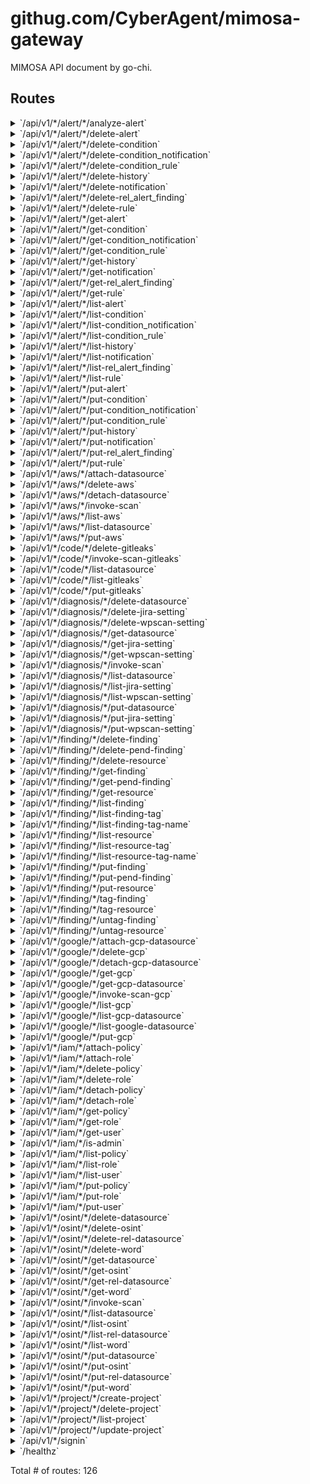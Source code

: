 # githug.com/CyberAgent/mimosa-gateway

MIMOSA API document by go-chi.

## Routes

<details>
<summary>`/api/v1/*/alert/*/analyze-alert`</summary>

- [RequestID]()
- [RealIP]()
- [Recoverer]()
- [RequestLogger.func1]()
- [StripSlashes]()
- [main.(*gatewayService).authn-fm]()
- **/api/v1/***
	- **/alert/***
		- [main.(*gatewayService).authzWithProject-fm]()
		- **/analyze-alert**
			- _POST_
				- [AllowContentType.func1]()
				- [main.(*gatewayService).analyzeAlertHandler-fm]()

</details>
<details>
<summary>`/api/v1/*/alert/*/delete-alert`</summary>

- [RequestID]()
- [RealIP]()
- [Recoverer]()
- [RequestLogger.func1]()
- [StripSlashes]()
- [main.(*gatewayService).authn-fm]()
- **/api/v1/***
	- **/alert/***
		- [main.(*gatewayService).authzWithProject-fm]()
		- **/delete-alert**
			- _POST_
				- [AllowContentType.func1]()
				- [main.(*gatewayService).deleteAlertHandler-fm]()

</details>
<details>
<summary>`/api/v1/*/alert/*/delete-condition`</summary>

- [RequestID]()
- [RealIP]()
- [Recoverer]()
- [RequestLogger.func1]()
- [StripSlashes]()
- [main.(*gatewayService).authn-fm]()
- **/api/v1/***
	- **/alert/***
		- [main.(*gatewayService).authzWithProject-fm]()
		- **/delete-condition**
			- _POST_
				- [AllowContentType.func1]()
				- [main.(*gatewayService).deleteAlertConditionHandler-fm]()

</details>
<details>
<summary>`/api/v1/*/alert/*/delete-condition_notification`</summary>

- [RequestID]()
- [RealIP]()
- [Recoverer]()
- [RequestLogger.func1]()
- [StripSlashes]()
- [main.(*gatewayService).authn-fm]()
- **/api/v1/***
	- **/alert/***
		- [main.(*gatewayService).authzWithProject-fm]()
		- **/delete-condition_notification**
			- _POST_
				- [AllowContentType.func1]()
				- [main.(*gatewayService).deleteAlertCondNotificationHandler-fm]()

</details>
<details>
<summary>`/api/v1/*/alert/*/delete-condition_rule`</summary>

- [RequestID]()
- [RealIP]()
- [Recoverer]()
- [RequestLogger.func1]()
- [StripSlashes]()
- [main.(*gatewayService).authn-fm]()
- **/api/v1/***
	- **/alert/***
		- [main.(*gatewayService).authzWithProject-fm]()
		- **/delete-condition_rule**
			- _POST_
				- [AllowContentType.func1]()
				- [main.(*gatewayService).deleteAlertCondRuleHandler-fm]()

</details>
<details>
<summary>`/api/v1/*/alert/*/delete-history`</summary>

- [RequestID]()
- [RealIP]()
- [Recoverer]()
- [RequestLogger.func1]()
- [StripSlashes]()
- [main.(*gatewayService).authn-fm]()
- **/api/v1/***
	- **/alert/***
		- [main.(*gatewayService).authzWithProject-fm]()
		- **/delete-history**
			- _POST_
				- [AllowContentType.func1]()
				- [main.(*gatewayService).deleteAlertHistoryHandler-fm]()

</details>
<details>
<summary>`/api/v1/*/alert/*/delete-notification`</summary>

- [RequestID]()
- [RealIP]()
- [Recoverer]()
- [RequestLogger.func1]()
- [StripSlashes]()
- [main.(*gatewayService).authn-fm]()
- **/api/v1/***
	- **/alert/***
		- [main.(*gatewayService).authzWithProject-fm]()
		- **/delete-notification**
			- _POST_
				- [AllowContentType.func1]()
				- [main.(*gatewayService).deleteNotificationHandler-fm]()

</details>
<details>
<summary>`/api/v1/*/alert/*/delete-rel_alert_finding`</summary>

- [RequestID]()
- [RealIP]()
- [Recoverer]()
- [RequestLogger.func1]()
- [StripSlashes]()
- [main.(*gatewayService).authn-fm]()
- **/api/v1/***
	- **/alert/***
		- [main.(*gatewayService).authzWithProject-fm]()
		- **/delete-rel_alert_finding**
			- _POST_
				- [AllowContentType.func1]()
				- [main.(*gatewayService).deleteRelAlertFindingHandler-fm]()

</details>
<details>
<summary>`/api/v1/*/alert/*/delete-rule`</summary>

- [RequestID]()
- [RealIP]()
- [Recoverer]()
- [RequestLogger.func1]()
- [StripSlashes]()
- [main.(*gatewayService).authn-fm]()
- **/api/v1/***
	- **/alert/***
		- [main.(*gatewayService).authzWithProject-fm]()
		- **/delete-rule**
			- _POST_
				- [AllowContentType.func1]()
				- [main.(*gatewayService).deleteAlertRuleHandler-fm]()

</details>
<details>
<summary>`/api/v1/*/alert/*/get-alert`</summary>

- [RequestID]()
- [RealIP]()
- [Recoverer]()
- [RequestLogger.func1]()
- [StripSlashes]()
- [main.(*gatewayService).authn-fm]()
- **/api/v1/***
	- **/alert/***
		- [main.(*gatewayService).authzWithProject-fm]()
		- **/get-alert**
			- _GET_
				- [main.(*gatewayService).getAlertHandler-fm]()

</details>
<details>
<summary>`/api/v1/*/alert/*/get-condition`</summary>

- [RequestID]()
- [RealIP]()
- [Recoverer]()
- [RequestLogger.func1]()
- [StripSlashes]()
- [main.(*gatewayService).authn-fm]()
- **/api/v1/***
	- **/alert/***
		- [main.(*gatewayService).authzWithProject-fm]()
		- **/get-condition**
			- _GET_
				- [main.(*gatewayService).getAlertConditionHandler-fm]()

</details>
<details>
<summary>`/api/v1/*/alert/*/get-condition_notification`</summary>

- [RequestID]()
- [RealIP]()
- [Recoverer]()
- [RequestLogger.func1]()
- [StripSlashes]()
- [main.(*gatewayService).authn-fm]()
- **/api/v1/***
	- **/alert/***
		- [main.(*gatewayService).authzWithProject-fm]()
		- **/get-condition_notification**
			- _GET_
				- [main.(*gatewayService).getAlertCondNotificationHandler-fm]()

</details>
<details>
<summary>`/api/v1/*/alert/*/get-condition_rule`</summary>

- [RequestID]()
- [RealIP]()
- [Recoverer]()
- [RequestLogger.func1]()
- [StripSlashes]()
- [main.(*gatewayService).authn-fm]()
- **/api/v1/***
	- **/alert/***
		- [main.(*gatewayService).authzWithProject-fm]()
		- **/get-condition_rule**
			- _GET_
				- [main.(*gatewayService).getAlertCondRuleHandler-fm]()

</details>
<details>
<summary>`/api/v1/*/alert/*/get-history`</summary>

- [RequestID]()
- [RealIP]()
- [Recoverer]()
- [RequestLogger.func1]()
- [StripSlashes]()
- [main.(*gatewayService).authn-fm]()
- **/api/v1/***
	- **/alert/***
		- [main.(*gatewayService).authzWithProject-fm]()
		- **/get-history**
			- _GET_
				- [main.(*gatewayService).getAlertHistoryHandler-fm]()

</details>
<details>
<summary>`/api/v1/*/alert/*/get-notification`</summary>

- [RequestID]()
- [RealIP]()
- [Recoverer]()
- [RequestLogger.func1]()
- [StripSlashes]()
- [main.(*gatewayService).authn-fm]()
- **/api/v1/***
	- **/alert/***
		- [main.(*gatewayService).authzWithProject-fm]()
		- **/get-notification**
			- _GET_
				- [main.(*gatewayService).getNotificationHandler-fm]()

</details>
<details>
<summary>`/api/v1/*/alert/*/get-rel_alert_finding`</summary>

- [RequestID]()
- [RealIP]()
- [Recoverer]()
- [RequestLogger.func1]()
- [StripSlashes]()
- [main.(*gatewayService).authn-fm]()
- **/api/v1/***
	- **/alert/***
		- [main.(*gatewayService).authzWithProject-fm]()
		- **/get-rel_alert_finding**
			- _GET_
				- [main.(*gatewayService).getRelAlertFindingHandler-fm]()

</details>
<details>
<summary>`/api/v1/*/alert/*/get-rule`</summary>

- [RequestID]()
- [RealIP]()
- [Recoverer]()
- [RequestLogger.func1]()
- [StripSlashes]()
- [main.(*gatewayService).authn-fm]()
- **/api/v1/***
	- **/alert/***
		- [main.(*gatewayService).authzWithProject-fm]()
		- **/get-rule**
			- _GET_
				- [main.(*gatewayService).getAlertRuleHandler-fm]()

</details>
<details>
<summary>`/api/v1/*/alert/*/list-alert`</summary>

- [RequestID]()
- [RealIP]()
- [Recoverer]()
- [RequestLogger.func1]()
- [StripSlashes]()
- [main.(*gatewayService).authn-fm]()
- **/api/v1/***
	- **/alert/***
		- [main.(*gatewayService).authzWithProject-fm]()
		- **/list-alert**
			- _GET_
				- [main.(*gatewayService).listAlertHandler-fm]()

</details>
<details>
<summary>`/api/v1/*/alert/*/list-condition`</summary>

- [RequestID]()
- [RealIP]()
- [Recoverer]()
- [RequestLogger.func1]()
- [StripSlashes]()
- [main.(*gatewayService).authn-fm]()
- **/api/v1/***
	- **/alert/***
		- [main.(*gatewayService).authzWithProject-fm]()
		- **/list-condition**
			- _GET_
				- [main.(*gatewayService).listAlertConditionHandler-fm]()

</details>
<details>
<summary>`/api/v1/*/alert/*/list-condition_notification`</summary>

- [RequestID]()
- [RealIP]()
- [Recoverer]()
- [RequestLogger.func1]()
- [StripSlashes]()
- [main.(*gatewayService).authn-fm]()
- **/api/v1/***
	- **/alert/***
		- [main.(*gatewayService).authzWithProject-fm]()
		- **/list-condition_notification**
			- _GET_
				- [main.(*gatewayService).listAlertCondNotificationHandler-fm]()

</details>
<details>
<summary>`/api/v1/*/alert/*/list-condition_rule`</summary>

- [RequestID]()
- [RealIP]()
- [Recoverer]()
- [RequestLogger.func1]()
- [StripSlashes]()
- [main.(*gatewayService).authn-fm]()
- **/api/v1/***
	- **/alert/***
		- [main.(*gatewayService).authzWithProject-fm]()
		- **/list-condition_rule**
			- _GET_
				- [main.(*gatewayService).listAlertCondRuleHandler-fm]()

</details>
<details>
<summary>`/api/v1/*/alert/*/list-history`</summary>

- [RequestID]()
- [RealIP]()
- [Recoverer]()
- [RequestLogger.func1]()
- [StripSlashes]()
- [main.(*gatewayService).authn-fm]()
- **/api/v1/***
	- **/alert/***
		- [main.(*gatewayService).authzWithProject-fm]()
		- **/list-history**
			- _GET_
				- [main.(*gatewayService).listAlertHistoryHandler-fm]()

</details>
<details>
<summary>`/api/v1/*/alert/*/list-notification`</summary>

- [RequestID]()
- [RealIP]()
- [Recoverer]()
- [RequestLogger.func1]()
- [StripSlashes]()
- [main.(*gatewayService).authn-fm]()
- **/api/v1/***
	- **/alert/***
		- [main.(*gatewayService).authzWithProject-fm]()
		- **/list-notification**
			- _GET_
				- [main.(*gatewayService).listNotificationHandler-fm]()

</details>
<details>
<summary>`/api/v1/*/alert/*/list-rel_alert_finding`</summary>

- [RequestID]()
- [RealIP]()
- [Recoverer]()
- [RequestLogger.func1]()
- [StripSlashes]()
- [main.(*gatewayService).authn-fm]()
- **/api/v1/***
	- **/alert/***
		- [main.(*gatewayService).authzWithProject-fm]()
		- **/list-rel_alert_finding**
			- _GET_
				- [main.(*gatewayService).listRelAlertFindingHandler-fm]()

</details>
<details>
<summary>`/api/v1/*/alert/*/list-rule`</summary>

- [RequestID]()
- [RealIP]()
- [Recoverer]()
- [RequestLogger.func1]()
- [StripSlashes]()
- [main.(*gatewayService).authn-fm]()
- **/api/v1/***
	- **/alert/***
		- [main.(*gatewayService).authzWithProject-fm]()
		- **/list-rule**
			- _GET_
				- [main.(*gatewayService).listAlertRuleHandler-fm]()

</details>
<details>
<summary>`/api/v1/*/alert/*/put-alert`</summary>

- [RequestID]()
- [RealIP]()
- [Recoverer]()
- [RequestLogger.func1]()
- [StripSlashes]()
- [main.(*gatewayService).authn-fm]()
- **/api/v1/***
	- **/alert/***
		- [main.(*gatewayService).authzWithProject-fm]()
		- **/put-alert**
			- _POST_
				- [AllowContentType.func1]()
				- [main.(*gatewayService).putAlertHandler-fm]()

</details>
<details>
<summary>`/api/v1/*/alert/*/put-condition`</summary>

- [RequestID]()
- [RealIP]()
- [Recoverer]()
- [RequestLogger.func1]()
- [StripSlashes]()
- [main.(*gatewayService).authn-fm]()
- **/api/v1/***
	- **/alert/***
		- [main.(*gatewayService).authzWithProject-fm]()
		- **/put-condition**
			- _POST_
				- [AllowContentType.func1]()
				- [main.(*gatewayService).putAlertConditionHandler-fm]()

</details>
<details>
<summary>`/api/v1/*/alert/*/put-condition_notification`</summary>

- [RequestID]()
- [RealIP]()
- [Recoverer]()
- [RequestLogger.func1]()
- [StripSlashes]()
- [main.(*gatewayService).authn-fm]()
- **/api/v1/***
	- **/alert/***
		- [main.(*gatewayService).authzWithProject-fm]()
		- **/put-condition_notification**
			- _POST_
				- [AllowContentType.func1]()
				- [main.(*gatewayService).putAlertCondNotificationHandler-fm]()

</details>
<details>
<summary>`/api/v1/*/alert/*/put-condition_rule`</summary>

- [RequestID]()
- [RealIP]()
- [Recoverer]()
- [RequestLogger.func1]()
- [StripSlashes]()
- [main.(*gatewayService).authn-fm]()
- **/api/v1/***
	- **/alert/***
		- [main.(*gatewayService).authzWithProject-fm]()
		- **/put-condition_rule**
			- _POST_
				- [AllowContentType.func1]()
				- [main.(*gatewayService).putAlertCondRuleHandler-fm]()

</details>
<details>
<summary>`/api/v1/*/alert/*/put-history`</summary>

- [RequestID]()
- [RealIP]()
- [Recoverer]()
- [RequestLogger.func1]()
- [StripSlashes]()
- [main.(*gatewayService).authn-fm]()
- **/api/v1/***
	- **/alert/***
		- [main.(*gatewayService).authzWithProject-fm]()
		- **/put-history**
			- _POST_
				- [AllowContentType.func1]()
				- [main.(*gatewayService).putAlertHistoryHandler-fm]()

</details>
<details>
<summary>`/api/v1/*/alert/*/put-notification`</summary>

- [RequestID]()
- [RealIP]()
- [Recoverer]()
- [RequestLogger.func1]()
- [StripSlashes]()
- [main.(*gatewayService).authn-fm]()
- **/api/v1/***
	- **/alert/***
		- [main.(*gatewayService).authzWithProject-fm]()
		- **/put-notification**
			- _POST_
				- [AllowContentType.func1]()
				- [main.(*gatewayService).putNotificationHandler-fm]()

</details>
<details>
<summary>`/api/v1/*/alert/*/put-rel_alert_finding`</summary>

- [RequestID]()
- [RealIP]()
- [Recoverer]()
- [RequestLogger.func1]()
- [StripSlashes]()
- [main.(*gatewayService).authn-fm]()
- **/api/v1/***
	- **/alert/***
		- [main.(*gatewayService).authzWithProject-fm]()
		- **/put-rel_alert_finding**
			- _POST_
				- [AllowContentType.func1]()
				- [main.(*gatewayService).putRelAlertFindingHandler-fm]()

</details>
<details>
<summary>`/api/v1/*/alert/*/put-rule`</summary>

- [RequestID]()
- [RealIP]()
- [Recoverer]()
- [RequestLogger.func1]()
- [StripSlashes]()
- [main.(*gatewayService).authn-fm]()
- **/api/v1/***
	- **/alert/***
		- [main.(*gatewayService).authzWithProject-fm]()
		- **/put-rule**
			- _POST_
				- [AllowContentType.func1]()
				- [main.(*gatewayService).putAlertRuleHandler-fm]()

</details>
<details>
<summary>`/api/v1/*/aws/*/attach-datasource`</summary>

- [RequestID]()
- [RealIP]()
- [Recoverer]()
- [RequestLogger.func1]()
- [StripSlashes]()
- [main.(*gatewayService).authn-fm]()
- **/api/v1/***
	- **/aws/***
		- **/attach-datasource**
			- _POST_
				- [main.(*gatewayService).authzWithProject-fm]()
				- [AllowContentType.func1]()
				- [main.(*gatewayService).attachDataSourceHandler-fm]()

</details>
<details>
<summary>`/api/v1/*/aws/*/delete-aws`</summary>

- [RequestID]()
- [RealIP]()
- [Recoverer]()
- [RequestLogger.func1]()
- [StripSlashes]()
- [main.(*gatewayService).authn-fm]()
- **/api/v1/***
	- **/aws/***
		- **/delete-aws**
			- _POST_
				- [main.(*gatewayService).authzOnlyAdmin-fm]()
				- [AllowContentType.func1]()
				- [main.(*gatewayService).deleteAWSHandler-fm]()

</details>
<details>
<summary>`/api/v1/*/aws/*/detach-datasource`</summary>

- [RequestID]()
- [RealIP]()
- [Recoverer]()
- [RequestLogger.func1]()
- [StripSlashes]()
- [main.(*gatewayService).authn-fm]()
- **/api/v1/***
	- **/aws/***
		- **/detach-datasource**
			- _POST_
				- [main.(*gatewayService).authzWithProject-fm]()
				- [AllowContentType.func1]()
				- [main.(*gatewayService).detachDataSourceHandler-fm]()

</details>
<details>
<summary>`/api/v1/*/aws/*/invoke-scan`</summary>

- [RequestID]()
- [RealIP]()
- [Recoverer]()
- [RequestLogger.func1]()
- [StripSlashes]()
- [main.(*gatewayService).authn-fm]()
- **/api/v1/***
	- **/aws/***
		- **/invoke-scan**
			- _POST_
				- [main.(*gatewayService).authzWithProject-fm]()
				- [AllowContentType.func1]()
				- [main.(*gatewayService).invokeScanHandler-fm]()

</details>
<details>
<summary>`/api/v1/*/aws/*/list-aws`</summary>

- [RequestID]()
- [RealIP]()
- [Recoverer]()
- [RequestLogger.func1]()
- [StripSlashes]()
- [main.(*gatewayService).authn-fm]()
- **/api/v1/***
	- **/aws/***
		- **/list-aws**
			- _GET_
				- [main.(*gatewayService).authzWithProject-fm]()
				- [main.(*gatewayService).listAWSHandler-fm]()

</details>
<details>
<summary>`/api/v1/*/aws/*/list-datasource`</summary>

- [RequestID]()
- [RealIP]()
- [Recoverer]()
- [RequestLogger.func1]()
- [StripSlashes]()
- [main.(*gatewayService).authn-fm]()
- **/api/v1/***
	- **/aws/***
		- **/list-datasource**
			- _GET_
				- [main.(*gatewayService).authzWithProject-fm]()
				- [main.(*gatewayService).listDataSourceHandler-fm]()

</details>
<details>
<summary>`/api/v1/*/aws/*/put-aws`</summary>

- [RequestID]()
- [RealIP]()
- [Recoverer]()
- [RequestLogger.func1]()
- [StripSlashes]()
- [main.(*gatewayService).authn-fm]()
- **/api/v1/***
	- **/aws/***
		- **/put-aws**
			- _POST_
				- [main.(*gatewayService).authzOnlyAdmin-fm]()
				- [AllowContentType.func1]()
				- [main.(*gatewayService).putAWSHandler-fm]()

</details>
<details>
<summary>`/api/v1/*/code/*/delete-gitleaks`</summary>

- [RequestID]()
- [RealIP]()
- [Recoverer]()
- [RequestLogger.func1]()
- [StripSlashes]()
- [main.(*gatewayService).authn-fm]()
- **/api/v1/***
	- **/code/***
		- **/delete-gitleaks**
			- _POST_
				- [main.(*gatewayService).authzWithProject-fm]()
				- [AllowContentType.func1]()
				- [main.(*gatewayService).deleteGitleaksHandler-fm]()

</details>
<details>
<summary>`/api/v1/*/code/*/invoke-scan-gitleaks`</summary>

- [RequestID]()
- [RealIP]()
- [Recoverer]()
- [RequestLogger.func1]()
- [StripSlashes]()
- [main.(*gatewayService).authn-fm]()
- **/api/v1/***
	- **/code/***
		- **/invoke-scan-gitleaks**
			- _POST_
				- [main.(*gatewayService).authzWithProject-fm]()
				- [AllowContentType.func1]()
				- [main.(*gatewayService).invokeScanGitleaksHandler-fm]()

</details>
<details>
<summary>`/api/v1/*/code/*/list-datasource`</summary>

- [RequestID]()
- [RealIP]()
- [Recoverer]()
- [RequestLogger.func1]()
- [StripSlashes]()
- [main.(*gatewayService).authn-fm]()
- **/api/v1/***
	- **/code/***
		- **/list-datasource**
			- _GET_
				- [main.(*gatewayService).listCodeDataSourceHandler-fm]()

</details>
<details>
<summary>`/api/v1/*/code/*/list-gitleaks`</summary>

- [RequestID]()
- [RealIP]()
- [Recoverer]()
- [RequestLogger.func1]()
- [StripSlashes]()
- [main.(*gatewayService).authn-fm]()
- **/api/v1/***
	- **/code/***
		- **/list-gitleaks**
			- _GET_
				- [main.(*gatewayService).authzWithProject-fm]()
				- [main.(*gatewayService).listGitleaksHandler-fm]()

</details>
<details>
<summary>`/api/v1/*/code/*/put-gitleaks`</summary>

- [RequestID]()
- [RealIP]()
- [Recoverer]()
- [RequestLogger.func1]()
- [StripSlashes]()
- [main.(*gatewayService).authn-fm]()
- **/api/v1/***
	- **/code/***
		- **/put-gitleaks**
			- _POST_
				- [main.(*gatewayService).authzWithProject-fm]()
				- [AllowContentType.func1]()
				- [main.(*gatewayService).putGitleaksHandler-fm]()

</details>
<details>
<summary>`/api/v1/*/diagnosis/*/delete-datasource`</summary>

- [RequestID]()
- [RealIP]()
- [Recoverer]()
- [RequestLogger.func1]()
- [StripSlashes]()
- [main.(*gatewayService).authn-fm]()
- **/api/v1/***
	- **/diagnosis/***
		- **/delete-datasource**
			- _POST_
				- [main.(*gatewayService).authzOnlyAdmin-fm]()
				- [AllowContentType.func1]()
				- [main.(*gatewayService).deleteDiagnosisDataSourceHandler-fm]()

</details>
<details>
<summary>`/api/v1/*/diagnosis/*/delete-jira-setting`</summary>

- [RequestID]()
- [RealIP]()
- [Recoverer]()
- [RequestLogger.func1]()
- [StripSlashes]()
- [main.(*gatewayService).authn-fm]()
- **/api/v1/***
	- **/diagnosis/***
		- **/delete-jira-setting**
			- _POST_
				- [main.(*gatewayService).authzOnlyAdmin-fm]()
				- [AllowContentType.func1]()
				- [main.(*gatewayService).deleteJiraSettingHandler-fm]()

</details>
<details>
<summary>`/api/v1/*/diagnosis/*/delete-wpscan-setting`</summary>

- [RequestID]()
- [RealIP]()
- [Recoverer]()
- [RequestLogger.func1]()
- [StripSlashes]()
- [main.(*gatewayService).authn-fm]()
- **/api/v1/***
	- **/diagnosis/***
		- **/delete-wpscan-setting**
			- _POST_
				- [main.(*gatewayService).authzOnlyAdmin-fm]()
				- [AllowContentType.func1]()
				- [main.(*gatewayService).deleteWpscanSettingHandler-fm]()

</details>
<details>
<summary>`/api/v1/*/diagnosis/*/get-datasource`</summary>

- [RequestID]()
- [RealIP]()
- [Recoverer]()
- [RequestLogger.func1]()
- [StripSlashes]()
- [main.(*gatewayService).authn-fm]()
- **/api/v1/***
	- **/diagnosis/***
		- **/get-datasource**
			- _GET_
				- [main.(*gatewayService).authzWithProject-fm]()
				- [main.(*gatewayService).getDiagnosisDataSourceHandler-fm]()

</details>
<details>
<summary>`/api/v1/*/diagnosis/*/get-jira-setting`</summary>

- [RequestID]()
- [RealIP]()
- [Recoverer]()
- [RequestLogger.func1]()
- [StripSlashes]()
- [main.(*gatewayService).authn-fm]()
- **/api/v1/***
	- **/diagnosis/***
		- **/get-jira-setting**
			- _GET_
				- [main.(*gatewayService).authzWithProject-fm]()
				- [main.(*gatewayService).getJiraSettingHandler-fm]()

</details>
<details>
<summary>`/api/v1/*/diagnosis/*/get-wpscan-setting`</summary>

- [RequestID]()
- [RealIP]()
- [Recoverer]()
- [RequestLogger.func1]()
- [StripSlashes]()
- [main.(*gatewayService).authn-fm]()
- **/api/v1/***
	- **/diagnosis/***
		- **/get-wpscan-setting**
			- _GET_
				- [main.(*gatewayService).authzWithProject-fm]()
				- [main.(*gatewayService).getWpscanSettingHandler-fm]()

</details>
<details>
<summary>`/api/v1/*/diagnosis/*/invoke-scan`</summary>

- [RequestID]()
- [RealIP]()
- [Recoverer]()
- [RequestLogger.func1]()
- [StripSlashes]()
- [main.(*gatewayService).authn-fm]()
- **/api/v1/***
	- **/diagnosis/***
		- **/invoke-scan**
			- _POST_
				- [main.(*gatewayService).authzWithProject-fm]()
				- [AllowContentType.func1]()
				- [main.(*gatewayService).invokeDiagnosisScanHandler-fm]()

</details>
<details>
<summary>`/api/v1/*/diagnosis/*/list-datasource`</summary>

- [RequestID]()
- [RealIP]()
- [Recoverer]()
- [RequestLogger.func1]()
- [StripSlashes]()
- [main.(*gatewayService).authn-fm]()
- **/api/v1/***
	- **/diagnosis/***
		- **/list-datasource**
			- _GET_
				- [main.(*gatewayService).authzWithProject-fm]()
				- [main.(*gatewayService).listDiagnosisDataSourceHandler-fm]()

</details>
<details>
<summary>`/api/v1/*/diagnosis/*/list-jira-setting`</summary>

- [RequestID]()
- [RealIP]()
- [Recoverer]()
- [RequestLogger.func1]()
- [StripSlashes]()
- [main.(*gatewayService).authn-fm]()
- **/api/v1/***
	- **/diagnosis/***
		- **/list-jira-setting**
			- _GET_
				- [main.(*gatewayService).authzWithProject-fm]()
				- [main.(*gatewayService).listJiraSettingHandler-fm]()

</details>
<details>
<summary>`/api/v1/*/diagnosis/*/list-wpscan-setting`</summary>

- [RequestID]()
- [RealIP]()
- [Recoverer]()
- [RequestLogger.func1]()
- [StripSlashes]()
- [main.(*gatewayService).authn-fm]()
- **/api/v1/***
	- **/diagnosis/***
		- **/list-wpscan-setting**
			- _GET_
				- [main.(*gatewayService).authzWithProject-fm]()
				- [main.(*gatewayService).listWpscanSettingHandler-fm]()

</details>
<details>
<summary>`/api/v1/*/diagnosis/*/put-datasource`</summary>

- [RequestID]()
- [RealIP]()
- [Recoverer]()
- [RequestLogger.func1]()
- [StripSlashes]()
- [main.(*gatewayService).authn-fm]()
- **/api/v1/***
	- **/diagnosis/***
		- **/put-datasource**
			- _POST_
				- [main.(*gatewayService).authzOnlyAdmin-fm]()
				- [AllowContentType.func1]()
				- [main.(*gatewayService).putDiagnosisDataSourceHandler-fm]()

</details>
<details>
<summary>`/api/v1/*/diagnosis/*/put-jira-setting`</summary>

- [RequestID]()
- [RealIP]()
- [Recoverer]()
- [RequestLogger.func1]()
- [StripSlashes]()
- [main.(*gatewayService).authn-fm]()
- **/api/v1/***
	- **/diagnosis/***
		- **/put-jira-setting**
			- _POST_
				- [main.(*gatewayService).authzOnlyAdmin-fm]()
				- [AllowContentType.func1]()
				- [main.(*gatewayService).putJiraSettingHandler-fm]()

</details>
<details>
<summary>`/api/v1/*/diagnosis/*/put-wpscan-setting`</summary>

- [RequestID]()
- [RealIP]()
- [Recoverer]()
- [RequestLogger.func1]()
- [StripSlashes]()
- [main.(*gatewayService).authn-fm]()
- **/api/v1/***
	- **/diagnosis/***
		- **/put-wpscan-setting**
			- _POST_
				- [main.(*gatewayService).authzOnlyAdmin-fm]()
				- [AllowContentType.func1]()
				- [main.(*gatewayService).putWpscanSettingHandler-fm]()

</details>
<details>
<summary>`/api/v1/*/finding/*/delete-finding`</summary>

- [RequestID]()
- [RealIP]()
- [Recoverer]()
- [RequestLogger.func1]()
- [StripSlashes]()
- [main.(*gatewayService).authn-fm]()
- **/api/v1/***
	- **/finding/***
		- [main.(*gatewayService).authzWithProject-fm]()
		- **/delete-finding**
			- _POST_
				- [AllowContentType.func1]()
				- [main.(*gatewayService).deleteFindingHandler-fm]()

</details>
<details>
<summary>`/api/v1/*/finding/*/delete-pend-finding`</summary>

- [RequestID]()
- [RealIP]()
- [Recoverer]()
- [RequestLogger.func1]()
- [StripSlashes]()
- [main.(*gatewayService).authn-fm]()
- **/api/v1/***
	- **/finding/***
		- [main.(*gatewayService).authzWithProject-fm]()
		- **/delete-pend-finding**
			- _POST_
				- [AllowContentType.func1]()
				- [main.(*gatewayService).deletePendFindingHandler-fm]()

</details>
<details>
<summary>`/api/v1/*/finding/*/delete-resource`</summary>

- [RequestID]()
- [RealIP]()
- [Recoverer]()
- [RequestLogger.func1]()
- [StripSlashes]()
- [main.(*gatewayService).authn-fm]()
- **/api/v1/***
	- **/finding/***
		- [main.(*gatewayService).authzWithProject-fm]()
		- **/delete-resource**
			- _POST_
				- [AllowContentType.func1]()
				- [main.(*gatewayService).deleteResourceHandler-fm]()

</details>
<details>
<summary>`/api/v1/*/finding/*/get-finding`</summary>

- [RequestID]()
- [RealIP]()
- [Recoverer]()
- [RequestLogger.func1]()
- [StripSlashes]()
- [main.(*gatewayService).authn-fm]()
- **/api/v1/***
	- **/finding/***
		- [main.(*gatewayService).authzWithProject-fm]()
		- **/get-finding**
			- _GET_
				- [main.(*gatewayService).getFindingHandler-fm]()

</details>
<details>
<summary>`/api/v1/*/finding/*/get-pend-finding`</summary>

- [RequestID]()
- [RealIP]()
- [Recoverer]()
- [RequestLogger.func1]()
- [StripSlashes]()
- [main.(*gatewayService).authn-fm]()
- **/api/v1/***
	- **/finding/***
		- [main.(*gatewayService).authzWithProject-fm]()
		- **/get-pend-finding**
			- _GET_
				- [main.(*gatewayService).getPendFindingHandler-fm]()

</details>
<details>
<summary>`/api/v1/*/finding/*/get-resource`</summary>

- [RequestID]()
- [RealIP]()
- [Recoverer]()
- [RequestLogger.func1]()
- [StripSlashes]()
- [main.(*gatewayService).authn-fm]()
- **/api/v1/***
	- **/finding/***
		- [main.(*gatewayService).authzWithProject-fm]()
		- **/get-resource**
			- _GET_
				- [main.(*gatewayService).getResourceHandler-fm]()

</details>
<details>
<summary>`/api/v1/*/finding/*/list-finding`</summary>

- [RequestID]()
- [RealIP]()
- [Recoverer]()
- [RequestLogger.func1]()
- [StripSlashes]()
- [main.(*gatewayService).authn-fm]()
- **/api/v1/***
	- **/finding/***
		- [main.(*gatewayService).authzWithProject-fm]()
		- **/list-finding**
			- _GET_
				- [main.(*gatewayService).listFindingHandler-fm]()

</details>
<details>
<summary>`/api/v1/*/finding/*/list-finding-tag`</summary>

- [RequestID]()
- [RealIP]()
- [Recoverer]()
- [RequestLogger.func1]()
- [StripSlashes]()
- [main.(*gatewayService).authn-fm]()
- **/api/v1/***
	- **/finding/***
		- [main.(*gatewayService).authzWithProject-fm]()
		- **/list-finding-tag**
			- _GET_
				- [main.(*gatewayService).listFindingTagHandler-fm]()

</details>
<details>
<summary>`/api/v1/*/finding/*/list-finding-tag-name`</summary>

- [RequestID]()
- [RealIP]()
- [Recoverer]()
- [RequestLogger.func1]()
- [StripSlashes]()
- [main.(*gatewayService).authn-fm]()
- **/api/v1/***
	- **/finding/***
		- [main.(*gatewayService).authzWithProject-fm]()
		- **/list-finding-tag-name**
			- _GET_
				- [main.(*gatewayService).listFindingTagNameHandler-fm]()

</details>
<details>
<summary>`/api/v1/*/finding/*/list-resource`</summary>

- [RequestID]()
- [RealIP]()
- [Recoverer]()
- [RequestLogger.func1]()
- [StripSlashes]()
- [main.(*gatewayService).authn-fm]()
- **/api/v1/***
	- **/finding/***
		- [main.(*gatewayService).authzWithProject-fm]()
		- **/list-resource**
			- _GET_
				- [main.(*gatewayService).listResourceHandler-fm]()

</details>
<details>
<summary>`/api/v1/*/finding/*/list-resource-tag`</summary>

- [RequestID]()
- [RealIP]()
- [Recoverer]()
- [RequestLogger.func1]()
- [StripSlashes]()
- [main.(*gatewayService).authn-fm]()
- **/api/v1/***
	- **/finding/***
		- [main.(*gatewayService).authzWithProject-fm]()
		- **/list-resource-tag**
			- _GET_
				- [main.(*gatewayService).listResourceTagHandler-fm]()

</details>
<details>
<summary>`/api/v1/*/finding/*/list-resource-tag-name`</summary>

- [RequestID]()
- [RealIP]()
- [Recoverer]()
- [RequestLogger.func1]()
- [StripSlashes]()
- [main.(*gatewayService).authn-fm]()
- **/api/v1/***
	- **/finding/***
		- [main.(*gatewayService).authzWithProject-fm]()
		- **/list-resource-tag-name**
			- _GET_
				- [main.(*gatewayService).listResourceTagNameHandler-fm]()

</details>
<details>
<summary>`/api/v1/*/finding/*/put-finding`</summary>

- [RequestID]()
- [RealIP]()
- [Recoverer]()
- [RequestLogger.func1]()
- [StripSlashes]()
- [main.(*gatewayService).authn-fm]()
- **/api/v1/***
	- **/finding/***
		- [main.(*gatewayService).authzWithProject-fm]()
		- **/put-finding**
			- _POST_
				- [AllowContentType.func1]()
				- [main.(*gatewayService).putFindingHandler-fm]()

</details>
<details>
<summary>`/api/v1/*/finding/*/put-pend-finding`</summary>

- [RequestID]()
- [RealIP]()
- [Recoverer]()
- [RequestLogger.func1]()
- [StripSlashes]()
- [main.(*gatewayService).authn-fm]()
- **/api/v1/***
	- **/finding/***
		- [main.(*gatewayService).authzWithProject-fm]()
		- **/put-pend-finding**
			- _POST_
				- [AllowContentType.func1]()
				- [main.(*gatewayService).putPendFindingHandler-fm]()

</details>
<details>
<summary>`/api/v1/*/finding/*/put-resource`</summary>

- [RequestID]()
- [RealIP]()
- [Recoverer]()
- [RequestLogger.func1]()
- [StripSlashes]()
- [main.(*gatewayService).authn-fm]()
- **/api/v1/***
	- **/finding/***
		- [main.(*gatewayService).authzWithProject-fm]()
		- **/put-resource**
			- _POST_
				- [AllowContentType.func1]()
				- [main.(*gatewayService).putResourceHandler-fm]()

</details>
<details>
<summary>`/api/v1/*/finding/*/tag-finding`</summary>

- [RequestID]()
- [RealIP]()
- [Recoverer]()
- [RequestLogger.func1]()
- [StripSlashes]()
- [main.(*gatewayService).authn-fm]()
- **/api/v1/***
	- **/finding/***
		- [main.(*gatewayService).authzWithProject-fm]()
		- **/tag-finding**
			- _POST_
				- [AllowContentType.func1]()
				- [main.(*gatewayService).tagFindingHandler-fm]()

</details>
<details>
<summary>`/api/v1/*/finding/*/tag-resource`</summary>

- [RequestID]()
- [RealIP]()
- [Recoverer]()
- [RequestLogger.func1]()
- [StripSlashes]()
- [main.(*gatewayService).authn-fm]()
- **/api/v1/***
	- **/finding/***
		- [main.(*gatewayService).authzWithProject-fm]()
		- **/tag-resource**
			- _POST_
				- [AllowContentType.func1]()
				- [main.(*gatewayService).tagResourceHandler-fm]()

</details>
<details>
<summary>`/api/v1/*/finding/*/untag-finding`</summary>

- [RequestID]()
- [RealIP]()
- [Recoverer]()
- [RequestLogger.func1]()
- [StripSlashes]()
- [main.(*gatewayService).authn-fm]()
- **/api/v1/***
	- **/finding/***
		- [main.(*gatewayService).authzWithProject-fm]()
		- **/untag-finding**
			- _POST_
				- [AllowContentType.func1]()
				- [main.(*gatewayService).untagFindingHandler-fm]()

</details>
<details>
<summary>`/api/v1/*/finding/*/untag-resource`</summary>

- [RequestID]()
- [RealIP]()
- [Recoverer]()
- [RequestLogger.func1]()
- [StripSlashes]()
- [main.(*gatewayService).authn-fm]()
- **/api/v1/***
	- **/finding/***
		- [main.(*gatewayService).authzWithProject-fm]()
		- **/untag-resource**
			- _POST_
				- [AllowContentType.func1]()
				- [main.(*gatewayService).untagResourceHandler-fm]()

</details>
<details>
<summary>`/api/v1/*/google/*/attach-gcp-datasource`</summary>

- [RequestID]()
- [RealIP]()
- [Recoverer]()
- [RequestLogger.func1]()
- [StripSlashes]()
- [main.(*gatewayService).authn-fm]()
- **/api/v1/***
	- **/google/***
		- **/attach-gcp-datasource**
			- _POST_
				- [main.(*gatewayService).authzWithProject-fm]()
				- [AllowContentType.func1]()
				- [main.(*gatewayService).attachGCPDataSourceHandler-fm]()

</details>
<details>
<summary>`/api/v1/*/google/*/delete-gcp`</summary>

- [RequestID]()
- [RealIP]()
- [Recoverer]()
- [RequestLogger.func1]()
- [StripSlashes]()
- [main.(*gatewayService).authn-fm]()
- **/api/v1/***
	- **/google/***
		- **/delete-gcp**
			- _POST_
				- [main.(*gatewayService).authzOnlyAdmin-fm]()
				- [AllowContentType.func1]()
				- [main.(*gatewayService).deleteGCPHandler-fm]()

</details>
<details>
<summary>`/api/v1/*/google/*/detach-gcp-datasource`</summary>

- [RequestID]()
- [RealIP]()
- [Recoverer]()
- [RequestLogger.func1]()
- [StripSlashes]()
- [main.(*gatewayService).authn-fm]()
- **/api/v1/***
	- **/google/***
		- **/detach-gcp-datasource**
			- _POST_
				- [main.(*gatewayService).authzWithProject-fm]()
				- [AllowContentType.func1]()
				- [main.(*gatewayService).detachGCPDataSourceHandler-fm]()

</details>
<details>
<summary>`/api/v1/*/google/*/get-gcp`</summary>

- [RequestID]()
- [RealIP]()
- [Recoverer]()
- [RequestLogger.func1]()
- [StripSlashes]()
- [main.(*gatewayService).authn-fm]()
- **/api/v1/***
	- **/google/***
		- **/get-gcp**
			- _GET_
				- [main.(*gatewayService).authzWithProject-fm]()
				- [main.(*gatewayService).getGCPHandler-fm]()

</details>
<details>
<summary>`/api/v1/*/google/*/get-gcp-datasource`</summary>

- [RequestID]()
- [RealIP]()
- [Recoverer]()
- [RequestLogger.func1]()
- [StripSlashes]()
- [main.(*gatewayService).authn-fm]()
- **/api/v1/***
	- **/google/***
		- **/get-gcp-datasource**
			- _GET_
				- [main.(*gatewayService).authzWithProject-fm]()
				- [main.(*gatewayService).getGCPDataSourceHandler-fm]()

</details>
<details>
<summary>`/api/v1/*/google/*/invoke-scan-gcp`</summary>

- [RequestID]()
- [RealIP]()
- [Recoverer]()
- [RequestLogger.func1]()
- [StripSlashes]()
- [main.(*gatewayService).authn-fm]()
- **/api/v1/***
	- **/google/***
		- **/invoke-scan-gcp**
			- _POST_
				- [main.(*gatewayService).authzWithProject-fm]()
				- [AllowContentType.func1]()
				- [main.(*gatewayService).invokeScanGCPHandler-fm]()

</details>
<details>
<summary>`/api/v1/*/google/*/list-gcp`</summary>

- [RequestID]()
- [RealIP]()
- [Recoverer]()
- [RequestLogger.func1]()
- [StripSlashes]()
- [main.(*gatewayService).authn-fm]()
- **/api/v1/***
	- **/google/***
		- **/list-gcp**
			- _GET_
				- [main.(*gatewayService).authzWithProject-fm]()
				- [main.(*gatewayService).listGCPHandler-fm]()

</details>
<details>
<summary>`/api/v1/*/google/*/list-gcp-datasource`</summary>

- [RequestID]()
- [RealIP]()
- [Recoverer]()
- [RequestLogger.func1]()
- [StripSlashes]()
- [main.(*gatewayService).authn-fm]()
- **/api/v1/***
	- **/google/***
		- **/list-gcp-datasource**
			- _GET_
				- [main.(*gatewayService).authzWithProject-fm]()
				- [main.(*gatewayService).listGCPDataSourceHandler-fm]()

</details>
<details>
<summary>`/api/v1/*/google/*/list-google-datasource`</summary>

- [RequestID]()
- [RealIP]()
- [Recoverer]()
- [RequestLogger.func1]()
- [StripSlashes]()
- [main.(*gatewayService).authn-fm]()
- **/api/v1/***
	- **/google/***
		- **/list-google-datasource**
			- _GET_
				- [main.(*gatewayService).listGoogleDataSourceHandler-fm]()

</details>
<details>
<summary>`/api/v1/*/google/*/put-gcp`</summary>

- [RequestID]()
- [RealIP]()
- [Recoverer]()
- [RequestLogger.func1]()
- [StripSlashes]()
- [main.(*gatewayService).authn-fm]()
- **/api/v1/***
	- **/google/***
		- **/put-gcp**
			- _POST_
				- [main.(*gatewayService).authzOnlyAdmin-fm]()
				- [AllowContentType.func1]()
				- [main.(*gatewayService).putGCPHandler-fm]()

</details>
<details>
<summary>`/api/v1/*/iam/*/attach-policy`</summary>

- [RequestID]()
- [RealIP]()
- [Recoverer]()
- [RequestLogger.func1]()
- [StripSlashes]()
- [main.(*gatewayService).authn-fm]()
- **/api/v1/***
	- **/iam/***
		- **/attach-policy**
			- _POST_
				- [main.(*gatewayService).authzWithProject-fm]()
				- [AllowContentType.func1]()
				- [main.(*gatewayService).attachPolicyHandler-fm]()

</details>
<details>
<summary>`/api/v1/*/iam/*/attach-role`</summary>

- [RequestID]()
- [RealIP]()
- [Recoverer]()
- [RequestLogger.func1]()
- [StripSlashes]()
- [main.(*gatewayService).authn-fm]()
- **/api/v1/***
	- **/iam/***
		- **/attach-role**
			- _POST_
				- [main.(*gatewayService).authzWithProject-fm]()
				- [AllowContentType.func1]()
				- [main.(*gatewayService).attachRoleHandler-fm]()

</details>
<details>
<summary>`/api/v1/*/iam/*/delete-policy`</summary>

- [RequestID]()
- [RealIP]()
- [Recoverer]()
- [RequestLogger.func1]()
- [StripSlashes]()
- [main.(*gatewayService).authn-fm]()
- **/api/v1/***
	- **/iam/***
		- **/delete-policy**
			- _POST_
				- [main.(*gatewayService).authzWithProject-fm]()
				- [AllowContentType.func1]()
				- [main.(*gatewayService).deletePolicyHandler-fm]()

</details>
<details>
<summary>`/api/v1/*/iam/*/delete-role`</summary>

- [RequestID]()
- [RealIP]()
- [Recoverer]()
- [RequestLogger.func1]()
- [StripSlashes]()
- [main.(*gatewayService).authn-fm]()
- **/api/v1/***
	- **/iam/***
		- **/delete-role**
			- _POST_
				- [main.(*gatewayService).authzWithProject-fm]()
				- [AllowContentType.func1]()
				- [main.(*gatewayService).deleteRoleHandler-fm]()

</details>
<details>
<summary>`/api/v1/*/iam/*/detach-policy`</summary>

- [RequestID]()
- [RealIP]()
- [Recoverer]()
- [RequestLogger.func1]()
- [StripSlashes]()
- [main.(*gatewayService).authn-fm]()
- **/api/v1/***
	- **/iam/***
		- **/detach-policy**
			- _POST_
				- [main.(*gatewayService).authzWithProject-fm]()
				- [AllowContentType.func1]()
				- [main.(*gatewayService).detachPolicyHandler-fm]()

</details>
<details>
<summary>`/api/v1/*/iam/*/detach-role`</summary>

- [RequestID]()
- [RealIP]()
- [Recoverer]()
- [RequestLogger.func1]()
- [StripSlashes]()
- [main.(*gatewayService).authn-fm]()
- **/api/v1/***
	- **/iam/***
		- **/detach-role**
			- _POST_
				- [main.(*gatewayService).authzWithProject-fm]()
				- [AllowContentType.func1]()
				- [main.(*gatewayService).detachRoleHandler-fm]()

</details>
<details>
<summary>`/api/v1/*/iam/*/get-policy`</summary>

- [RequestID]()
- [RealIP]()
- [Recoverer]()
- [RequestLogger.func1]()
- [StripSlashes]()
- [main.(*gatewayService).authn-fm]()
- **/api/v1/***
	- **/iam/***
		- **/get-policy**
			- _GET_
				- [main.(*gatewayService).authzWithProject-fm]()
				- [main.(*gatewayService).getPolicyHandler-fm]()

</details>
<details>
<summary>`/api/v1/*/iam/*/get-role`</summary>

- [RequestID]()
- [RealIP]()
- [Recoverer]()
- [RequestLogger.func1]()
- [StripSlashes]()
- [main.(*gatewayService).authn-fm]()
- **/api/v1/***
	- **/iam/***
		- **/get-role**
			- _GET_
				- [main.(*gatewayService).authzWithProject-fm]()
				- [main.(*gatewayService).getRoleHandler-fm]()

</details>
<details>
<summary>`/api/v1/*/iam/*/get-user`</summary>

- [RequestID]()
- [RealIP]()
- [Recoverer]()
- [RequestLogger.func1]()
- [StripSlashes]()
- [main.(*gatewayService).authn-fm]()
- **/api/v1/***
	- **/iam/***
		- **/get-user**
			- _GET_
				- [main.(*gatewayService).getUserHandler-fm]()

</details>
<details>
<summary>`/api/v1/*/iam/*/is-admin`</summary>

- [RequestID]()
- [RealIP]()
- [Recoverer]()
- [RequestLogger.func1]()
- [StripSlashes]()
- [main.(*gatewayService).authn-fm]()
- **/api/v1/***
	- **/iam/***
		- **/is-admin**
			- _GET_
				- [main.(*gatewayService).isAdminHandler-fm]()

</details>
<details>
<summary>`/api/v1/*/iam/*/list-policy`</summary>

- [RequestID]()
- [RealIP]()
- [Recoverer]()
- [RequestLogger.func1]()
- [StripSlashes]()
- [main.(*gatewayService).authn-fm]()
- **/api/v1/***
	- **/iam/***
		- **/list-policy**
			- _GET_
				- [main.(*gatewayService).authzWithProject-fm]()
				- [main.(*gatewayService).listPolicyHandler-fm]()

</details>
<details>
<summary>`/api/v1/*/iam/*/list-role`</summary>

- [RequestID]()
- [RealIP]()
- [Recoverer]()
- [RequestLogger.func1]()
- [StripSlashes]()
- [main.(*gatewayService).authn-fm]()
- **/api/v1/***
	- **/iam/***
		- **/list-role**
			- _GET_
				- [main.(*gatewayService).authzWithProject-fm]()
				- [main.(*gatewayService).listRoleHandler-fm]()

</details>
<details>
<summary>`/api/v1/*/iam/*/list-user`</summary>

- [RequestID]()
- [RealIP]()
- [Recoverer]()
- [RequestLogger.func1]()
- [StripSlashes]()
- [main.(*gatewayService).authn-fm]()
- **/api/v1/***
	- **/iam/***
		- **/list-user**
			- _GET_
				- [main.(*gatewayService).listUserHandler-fm]()

</details>
<details>
<summary>`/api/v1/*/iam/*/put-policy`</summary>

- [RequestID]()
- [RealIP]()
- [Recoverer]()
- [RequestLogger.func1]()
- [StripSlashes]()
- [main.(*gatewayService).authn-fm]()
- **/api/v1/***
	- **/iam/***
		- **/put-policy**
			- _POST_
				- [main.(*gatewayService).authzWithProject-fm]()
				- [AllowContentType.func1]()
				- [main.(*gatewayService).putPolicyHandler-fm]()

</details>
<details>
<summary>`/api/v1/*/iam/*/put-role`</summary>

- [RequestID]()
- [RealIP]()
- [Recoverer]()
- [RequestLogger.func1]()
- [StripSlashes]()
- [main.(*gatewayService).authn-fm]()
- **/api/v1/***
	- **/iam/***
		- **/put-role**
			- _POST_
				- [main.(*gatewayService).authzWithProject-fm]()
				- [AllowContentType.func1]()
				- [main.(*gatewayService).putRoleHandler-fm]()

</details>
<details>
<summary>`/api/v1/*/iam/*/put-user`</summary>

- [RequestID]()
- [RealIP]()
- [Recoverer]()
- [RequestLogger.func1]()
- [StripSlashes]()
- [main.(*gatewayService).authn-fm]()
- **/api/v1/***
	- **/iam/***
		- **/put-user**
			- _POST_
				- [AllowContentType.func1]()
				- [main.(*gatewayService).putUserHandler-fm]()

</details>
<details>
<summary>`/api/v1/*/osint/*/delete-datasource`</summary>

- [RequestID]()
- [RealIP]()
- [Recoverer]()
- [RequestLogger.func1]()
- [StripSlashes]()
- [main.(*gatewayService).authn-fm]()
- **/api/v1/***
	- **/osint/***
		- **/delete-datasource**
			- _POST_
				- [main.(*gatewayService).authzOnlyAdmin-fm]()
				- [AllowContentType.func1]()
				- [main.(*gatewayService).deleteOsintDataSourceHandler-fm]()

</details>
<details>
<summary>`/api/v1/*/osint/*/delete-osint`</summary>

- [RequestID]()
- [RealIP]()
- [Recoverer]()
- [RequestLogger.func1]()
- [StripSlashes]()
- [main.(*gatewayService).authn-fm]()
- **/api/v1/***
	- **/osint/***
		- **/delete-osint**
			- _POST_
				- [main.(*gatewayService).authzWithProject-fm]()
				- [AllowContentType.func1]()
				- [main.(*gatewayService).deleteOsintHandler-fm]()

</details>
<details>
<summary>`/api/v1/*/osint/*/delete-rel-datasource`</summary>

- [RequestID]()
- [RealIP]()
- [Recoverer]()
- [RequestLogger.func1]()
- [StripSlashes]()
- [main.(*gatewayService).authn-fm]()
- **/api/v1/***
	- **/osint/***
		- **/delete-rel-datasource**
			- _POST_
				- [main.(*gatewayService).authzWithProject-fm]()
				- [AllowContentType.func1]()
				- [main.(*gatewayService).deleteRelOsintDataSourceHandler-fm]()

</details>
<details>
<summary>`/api/v1/*/osint/*/delete-word`</summary>

- [RequestID]()
- [RealIP]()
- [Recoverer]()
- [RequestLogger.func1]()
- [StripSlashes]()
- [main.(*gatewayService).authn-fm]()
- **/api/v1/***
	- **/osint/***
		- **/delete-word**
			- _POST_
				- [main.(*gatewayService).authzWithProject-fm]()
				- [AllowContentType.func1]()
				- [main.(*gatewayService).deleteOsintDetectWordHandler-fm]()

</details>
<details>
<summary>`/api/v1/*/osint/*/get-datasource`</summary>

- [RequestID]()
- [RealIP]()
- [Recoverer]()
- [RequestLogger.func1]()
- [StripSlashes]()
- [main.(*gatewayService).authn-fm]()
- **/api/v1/***
	- **/osint/***
		- **/get-datasource**
			- _GET_
				- [main.(*gatewayService).authzWithProject-fm]()
				- [main.(*gatewayService).getOsintDataSourceHandler-fm]()

</details>
<details>
<summary>`/api/v1/*/osint/*/get-osint`</summary>

- [RequestID]()
- [RealIP]()
- [Recoverer]()
- [RequestLogger.func1]()
- [StripSlashes]()
- [main.(*gatewayService).authn-fm]()
- **/api/v1/***
	- **/osint/***
		- **/get-osint**
			- _GET_
				- [main.(*gatewayService).authzWithProject-fm]()
				- [main.(*gatewayService).getOsintHandler-fm]()

</details>
<details>
<summary>`/api/v1/*/osint/*/get-rel-datasource`</summary>

- [RequestID]()
- [RealIP]()
- [Recoverer]()
- [RequestLogger.func1]()
- [StripSlashes]()
- [main.(*gatewayService).authn-fm]()
- **/api/v1/***
	- **/osint/***
		- **/get-rel-datasource**
			- _GET_
				- [main.(*gatewayService).authzWithProject-fm]()
				- [main.(*gatewayService).getRelOsintDataSourceHandler-fm]()

</details>
<details>
<summary>`/api/v1/*/osint/*/get-word`</summary>

- [RequestID]()
- [RealIP]()
- [Recoverer]()
- [RequestLogger.func1]()
- [StripSlashes]()
- [main.(*gatewayService).authn-fm]()
- **/api/v1/***
	- **/osint/***
		- **/get-word**
			- _GET_
				- [main.(*gatewayService).authzWithProject-fm]()
				- [main.(*gatewayService).getOsintDetectWordHandler-fm]()

</details>
<details>
<summary>`/api/v1/*/osint/*/invoke-scan`</summary>

- [RequestID]()
- [RealIP]()
- [Recoverer]()
- [RequestLogger.func1]()
- [StripSlashes]()
- [main.(*gatewayService).authn-fm]()
- **/api/v1/***
	- **/osint/***
		- **/invoke-scan**
			- _POST_
				- [main.(*gatewayService).authzWithProject-fm]()
				- [AllowContentType.func1]()
				- [main.(*gatewayService).invokeOsintScanHandler-fm]()

</details>
<details>
<summary>`/api/v1/*/osint/*/list-datasource`</summary>

- [RequestID]()
- [RealIP]()
- [Recoverer]()
- [RequestLogger.func1]()
- [StripSlashes]()
- [main.(*gatewayService).authn-fm]()
- **/api/v1/***
	- **/osint/***
		- **/list-datasource**
			- _GET_
				- [main.(*gatewayService).authzWithProject-fm]()
				- [main.(*gatewayService).listOsintDataSourceHandler-fm]()

</details>
<details>
<summary>`/api/v1/*/osint/*/list-osint`</summary>

- [RequestID]()
- [RealIP]()
- [Recoverer]()
- [RequestLogger.func1]()
- [StripSlashes]()
- [main.(*gatewayService).authn-fm]()
- **/api/v1/***
	- **/osint/***
		- **/list-osint**
			- _GET_
				- [main.(*gatewayService).authzWithProject-fm]()
				- [main.(*gatewayService).listOsintHandler-fm]()

</details>
<details>
<summary>`/api/v1/*/osint/*/list-rel-datasource`</summary>

- [RequestID]()
- [RealIP]()
- [Recoverer]()
- [RequestLogger.func1]()
- [StripSlashes]()
- [main.(*gatewayService).authn-fm]()
- **/api/v1/***
	- **/osint/***
		- **/list-rel-datasource**
			- _GET_
				- [main.(*gatewayService).authzWithProject-fm]()
				- [main.(*gatewayService).listRelOsintDataSourceHandler-fm]()

</details>
<details>
<summary>`/api/v1/*/osint/*/list-word`</summary>

- [RequestID]()
- [RealIP]()
- [Recoverer]()
- [RequestLogger.func1]()
- [StripSlashes]()
- [main.(*gatewayService).authn-fm]()
- **/api/v1/***
	- **/osint/***
		- **/list-word**
			- _GET_
				- [main.(*gatewayService).authzWithProject-fm]()
				- [main.(*gatewayService).listOsintDetectWordHandler-fm]()

</details>
<details>
<summary>`/api/v1/*/osint/*/put-datasource`</summary>

- [RequestID]()
- [RealIP]()
- [Recoverer]()
- [RequestLogger.func1]()
- [StripSlashes]()
- [main.(*gatewayService).authn-fm]()
- **/api/v1/***
	- **/osint/***
		- **/put-datasource**
			- _POST_
				- [main.(*gatewayService).authzOnlyAdmin-fm]()
				- [AllowContentType.func1]()
				- [main.(*gatewayService).putOsintDataSourceHandler-fm]()

</details>
<details>
<summary>`/api/v1/*/osint/*/put-osint`</summary>

- [RequestID]()
- [RealIP]()
- [Recoverer]()
- [RequestLogger.func1]()
- [StripSlashes]()
- [main.(*gatewayService).authn-fm]()
- **/api/v1/***
	- **/osint/***
		- **/put-osint**
			- _POST_
				- [main.(*gatewayService).authzWithProject-fm]()
				- [AllowContentType.func1]()
				- [main.(*gatewayService).putOsintHandler-fm]()

</details>
<details>
<summary>`/api/v1/*/osint/*/put-rel-datasource`</summary>

- [RequestID]()
- [RealIP]()
- [Recoverer]()
- [RequestLogger.func1]()
- [StripSlashes]()
- [main.(*gatewayService).authn-fm]()
- **/api/v1/***
	- **/osint/***
		- **/put-rel-datasource**
			- _POST_
				- [main.(*gatewayService).authzWithProject-fm]()
				- [AllowContentType.func1]()
				- [main.(*gatewayService).putRelOsintDataSourceHandler-fm]()

</details>
<details>
<summary>`/api/v1/*/osint/*/put-word`</summary>

- [RequestID]()
- [RealIP]()
- [Recoverer]()
- [RequestLogger.func1]()
- [StripSlashes]()
- [main.(*gatewayService).authn-fm]()
- **/api/v1/***
	- **/osint/***
		- **/put-word**
			- _POST_
				- [main.(*gatewayService).authzWithProject-fm]()
				- [AllowContentType.func1]()
				- [main.(*gatewayService).putOsintDetectWordHandler-fm]()

</details>
<details>
<summary>`/api/v1/*/project/*/create-project`</summary>

- [RequestID]()
- [RealIP]()
- [Recoverer]()
- [RequestLogger.func1]()
- [StripSlashes]()
- [main.(*gatewayService).authn-fm]()
- **/api/v1/***
	- **/project/***
		- **/create-project**
			- _POST_
				- [AllowContentType.func1]()
				- [main.(*gatewayService).createProjectHandler-fm]()

</details>
<details>
<summary>`/api/v1/*/project/*/delete-project`</summary>

- [RequestID]()
- [RealIP]()
- [Recoverer]()
- [RequestLogger.func1]()
- [StripSlashes]()
- [main.(*gatewayService).authn-fm]()
- **/api/v1/***
	- **/project/***
		- **/delete-project**
			- _POST_
				- [main.(*gatewayService).authzWithProject-fm]()
				- [AllowContentType.func1]()
				- [main.(*gatewayService).deleteProjectHandler-fm]()

</details>
<details>
<summary>`/api/v1/*/project/*/list-project`</summary>

- [RequestID]()
- [RealIP]()
- [Recoverer]()
- [RequestLogger.func1]()
- [StripSlashes]()
- [main.(*gatewayService).authn-fm]()
- **/api/v1/***
	- **/project/***
		- **/list-project**
			- _GET_
				- [main.(*gatewayService).listProjectHandler-fm]()

</details>
<details>
<summary>`/api/v1/*/project/*/update-project`</summary>

- [RequestID]()
- [RealIP]()
- [Recoverer]()
- [RequestLogger.func1]()
- [StripSlashes]()
- [main.(*gatewayService).authn-fm]()
- **/api/v1/***
	- **/project/***
		- **/update-project**
			- _POST_
				- [main.(*gatewayService).authzWithProject-fm]()
				- [AllowContentType.func1]()
				- [main.(*gatewayService).updateProjectHandler-fm]()

</details>
<details>
<summary>`/api/v1/*/signin`</summary>

- [RequestID]()
- [RealIP]()
- [Recoverer]()
- [RequestLogger.func1]()
- [StripSlashes]()
- [main.(*gatewayService).authn-fm]()
- **/api/v1/***
	- **/signin**
		- _GET_
			- [main.signinHandler]()

</details>
<details>
<summary>`/healthz`</summary>

- [RequestID]()
- [RealIP]()
- [Recoverer]()
- [RequestLogger.func1]()
- [StripSlashes]()
- [main.(*gatewayService).authn-fm]()
- **/healthz**
	- _GET_
		- [main.newRouter.func2]()

</details>

Total # of routes: 126
